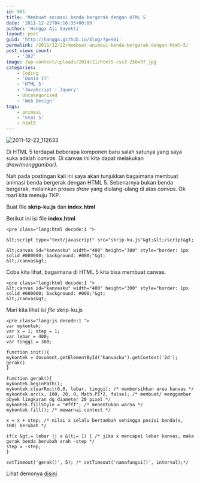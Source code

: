 ```yaml
---
id: 981
title: 'Membuat animasi benda bergerak dengan HTML 5'
date: '2011-12-22T04:16:35+00:00'
author: 'Hangga Aji Sayekti'
layout: post
guid: 'http://hangga.github.io/blog/?p=981'
permalink: /2011/12/22/membuat-animasi-benda-bergerak-dengan-html-5/
post_views_count:
    - '382'
image: /wp-content/uploads/2014/11/html5-css3-250x97.jpg
categories:
    - Coding
    - 'Dunia IT'
    - 'HTML 5'
    - 'JavaScript - Jquery'
    - Uncategorized
    - 'Web Design'
tags:
    - animasi
    - 'html 5'
    - html5
---
```


![](http://hangga.github.io/blog/wp-content/uploads/2011/12/2011-12-22_112633-300x226.png "2011-12-22_112633")

Di HTML 5 terdapat beberapa komponen baru salah satunya yang saya suka adalah *canvas.* Di canvas ini kita dapat melakukan *draw(*menggambar*).*

Nah pada postingan kali ini saya akan tunjukkan bagaimana membuat animasi benda bergerak dengan HTML 5. Sebenarnya bukan benda bergerak, melainkan proses *draw* yang diulang-ulang di atas *canvas*. Ok mari kita menuju TKP.

Buat file **skrip-ku.js** dan **index.html**

Berikut ini isi file **index.html**

```
<pre class="lang:html decode:1 ">

&lt;script type="text/javascript" src="skrip-ku.js"&gt;&lt;/script&gt;

&lt;canvas id="kanvasku" width="400" height="300" style="border: 1px solid #000000; background: #000;"&gt;
&lt;/canvas&gt;

```

Coba kita lihat, bagaimana di HTML 5 kita bisa membuat canvas.

```
<pre class="lang:html decode:1 ">
&lt;canvas id="kanvasku" width="400" height="300" style="border: 1px solid #000000; background: #000;"&gt;
&lt;/canvas&gt;
```

Mari kita lihat isi *file* skrip-ku.js

```
<pre class="lang:js decode:1 ">
var mykontek;
var x = 1; step = 1;
var lebar = 400;
var tinggi = 300;

function init(){
mykontek = document.getElementById("kanvasku").getContext('2d');
gerak()
}

function gerak(){
mykontek.beginPath();
mykontek.clearRect(0,0, lebar, tinggi); /* membersihkan area kanvas */
mykontek.arc(x, 100, 20, 0, Math.PI*2, false); /* membuat/ menggambar obyek lingkaran dg diameter 20 pixel */
mykontek.fillStyle = "#fff"; /* menentukan warna */
mykontek.fill(); /* mewarnai contect */

x = x + step; /* nilai x selalu bertambah sehingga posisi benda(x, 100) berubah */

if(x &gt;= lebar || x &lt;= 1) { /* jika x mencapai lebar kanvas, maka gerak benda berubah arah -step */
step = -step;
}

setTimeout('gerak()', 5); /* setTimeout('namafungsi()', interval);*/
```

Lihat demonya [disini](http://hangga.github.io/blog/demo/benda-bergerak.html)